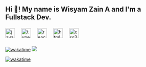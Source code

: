 <h2 align="left">Hi 👋! My name is Wisyam Zain A and I'm a Fullstack Dev.</h2>

###

<div align="left">
  <img src="https://cdn.jsdelivr.net/gh/devicons/devicon/icons/javascript/javascript-original.svg" height="30" alt="javascript logo"  />
  <img width="12" />
  <img src="https://cdn.jsdelivr.net/gh/devicons/devicon/icons/typescript/typescript-original.svg" height="30" alt="typescript logo"  />
  <img width="12" />
  <img src="https://cdn.jsdelivr.net/gh/devicons/devicon/icons/react/react-original.svg" height="30" alt="react logo"  />
  <img width="12" />
  <img src="https://cdn.jsdelivr.net/gh/devicons/devicon/icons/html5/html5-original.svg" height="30" alt="html5 logo"  />
  <img width="12" />
  <img src="https://cdn.jsdelivr.net/gh/devicons/devicon/icons/css3/css3-original.svg" height="30" alt="css3 logo"  />
</div>

###
[![wakatime](https://wakatime.com/badge/user/bc6c7035-c7e8-4a86-b35f-04f446663b94.svg)](https://wakatime.com/@bc6c7035-c7e8-4a86-b35f-04f446663b94)
![](https://komarev.com/ghpvc/?username=Wisyam&label=Profile%20views&color=0e75b6&style=flat)


[![wakatime](https://github-readme-stats.vercel.app/api/wakatime?username=Wisyam&layout=compact&theme=holi)](https://wakatime.com/@Wisyam)
###
